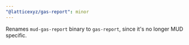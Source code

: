 ```yaml
---
"@latticexyz/gas-report": minor
---
```


Renames `mud-gas-report` binary to `gas-report`, since it's no longer MUD specific.
